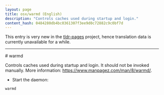 ```yaml
---
layout: page
title: osx/warmd (English)
description: "Controls caches used during startup and login."
content_hash: 0484280db4bc0361307f3ee9d0c72882c9c0bf7d
---
```


This entry is very new in the [tldr-pages](https://github.com/tldr-pages/tldr) project, hence translation data is currently unavailable for a while.

<hr># warmd

Controls caches used during startup and login.
It should not be invoked manually.
More information: <https://www.manpagez.com/man/8/warmd/>.

- Start the daemon:

`warmd`
